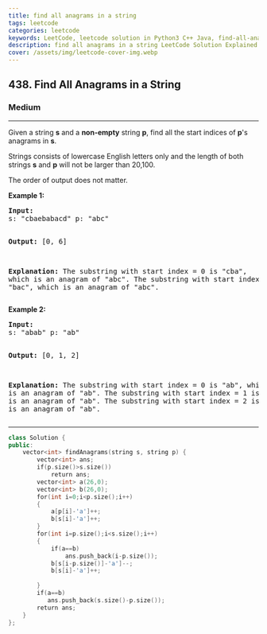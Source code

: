```yaml
---
title: find all anagrams in a string
tags: leetcode
categories: leetcode
keywords: LeetCode, leetcode solution in Python3 C++ Java, find-all-anagrams-in-a-string solution
description: find all anagrams in a string LeetCode Solution Explained
cover: /assets/img/leetcode-cover-img.webp
---
```



<h2>438. Find All Anagrams in a String</h2><h3>Medium</h3><hr><div><p>Given a string <b>s</b> and a <b>non-empty</b> string <b>p</b>, find all the start indices of <b>p</b>'s anagrams in <b>s</b>.</p>

<p>Strings consists of lowercase English letters only and the length of both strings <b>s</b> and <b>p</b> will not be larger than 20,100.</p>

<p>The order of output does not matter.</p>

<p><b>Example 1:</b>
</p><pre><b>Input:</b>
s: "cbaebabacd" p: "abc"

<b>Output:</b>
[0, 6]

<b>Explanation:</b>
The substring with start index = 0 is "cba", which is an anagram of "abc".
The substring with start index = 6 is "bac", which is an anagram of "abc".
</pre>
<p></p>

<p><b>Example 2:</b>
</p><pre><b>Input:</b>
s: "abab" p: "ab"

<b>Output:</b>
[0, 1, 2]

<b>Explanation:</b>
The substring with start index = 0 is "ab", which is an anagram of "ab".
The substring with start index = 1 is "ba", which is an anagram of "ab".
The substring with start index = 2 is "ab", which is an anagram of "ab".
</pre>
<p></p></div>

---




```cpp
class Solution {
public:
    vector<int> findAnagrams(string s, string p) {
        vector<int> ans;
        if(p.size()>s.size())
            return ans;
        vector<int> a(26,0);
        vector<int> b(26,0);
        for(int i=0;i<p.size();i++)
        {
            a[p[i]-'a']++;
            b[s[i]-'a']++;
        }
        for(int i=p.size();i<s.size();i++)
        {
            if(a==b)
                ans.push_back(i-p.size());
            b[s[i-p.size()]-'a']--;
            b[s[i]-'a']++;
            
        }
        if(a==b)
           ans.push_back(s.size()-p.size());
        return ans;
    }
};

```
